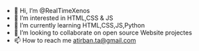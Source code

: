 - 👋 Hi, I’m @RealTimeXenos
- 👀 I’m interested in HTML,CSS & JS
- 🌱 I’m currently learning HTML,CSS,JS,Python
- 💞️ I’m looking to collaborate on open source Website projectes
- 📫 How to reach me atirban.ta@gmail.com

<!---
RealTimeXenos/RealTimeXenos is a ✨ special ✨ repository because its `README.md` (this file) appears on your GitHub profile.
You can click the Preview link to take a look at your changes.
--->
